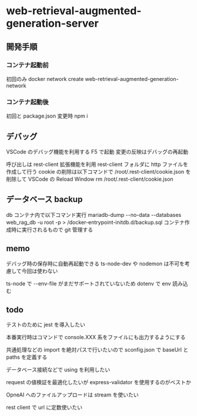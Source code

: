 # web-retrieval-augmented-generation-server

## 開発手順

### コンテナ起動前

初回のみ
docker network create web-retrieval-augmented-generation-network

### コンテナ起動後

初回と package.json 変更時
npm i

## デバッグ

VSCode のデバッグ機能を利用する
F5 で起動
変更の反映はデバッグの再起動

呼び出しは rest-client 拡張機能を利用
rest-client フォルダに http ファイルを作成して行う
cookie の削除は以下コマンドで /root/.rest-client/cookie.json を削除して VSCode の Reload Window
rm /root/.rest-client/cookie.json

## データベース backup

db コンテナ内で以下コマンド実行
mariadb-dump --no-data --databases web_rag_db -u root -p > /docker-entrypoint-initdb.d/backup.sql
コンテナ作成時に実行されるもので git 管理する

## memo

デバッグ時の保存時に自動再起動できる ts-node-dev や nodemon は不可を考慮して今回は使わない

ts-node で --env-file がまだサポートされていないため dotenv で env 読み込む

## todo

テストのために jest を導入したい

本番実行時はコマンドで console.XXX 系をファイルにも出力するようにする

共通処理などの import を絶対パスで行いたいので sconfig.json で baseUrl と paths を定義する

データベース接続などで using を利用したい

request の値検証を最適化したいが express-validator を使用するのがベストか

OpneAI へのファイルアップロードは stream を使いたい

rest client で url に定数使いたい

